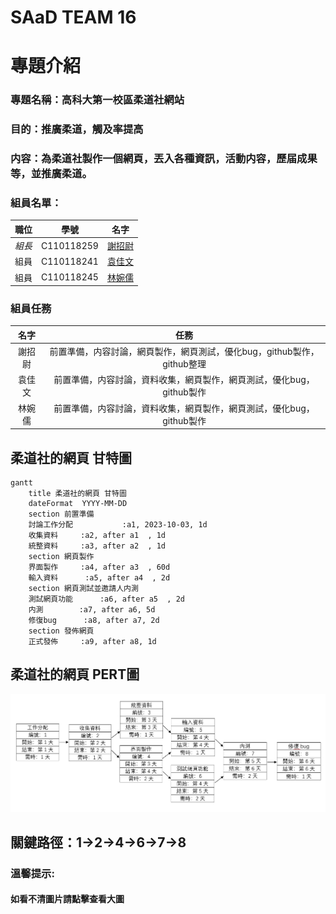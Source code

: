 # SAaD TEAM 16

# 專題介紹
### 專題名稱：高科大第一校區柔道社網站
### 目的：推廣柔道，觸及率提高
### 内容：為柔道社製作一個網頁，丟入各種資訊，活動内容，歷届成果等，並推廣柔道。

### 組員名單：
|職位|學號|名字|
|:--:|:--:|:--:|
|*組長*|C110118259|[謝招尉](https://github.com/WEI0527/C11118259)|
|組員|C110118241|[袁佳文](https://github.com/azsx1674/SAaD)|
|組員|C110118245|[林婉儒](https://github.com/subabunbear/C110118245)|

###  組員任務
|名字|任務|
|:--:|:--:|
|謝招尉| 前置準備，内容討論，網頁製作，網頁測試，優化bug，github製作，github整理 |
|袁佳文| 前置準備，内容討論，資料收集，網頁製作，網頁測試，優化bug，github製作 |
|林婉儒| 前置準備，内容討論，資料收集，網頁製作，網頁測試，優化bug，github製作 |

## 柔道社的網頁 甘特圖
```mermaid
gantt
    title 柔道社的網頁 甘特圖
    dateFormat  YYYY-MM-DD
    section 前置準備
    討論工作分配           :a1, 2023-10-03, 1d
    收集資料     :a2, after a1  , 1d
    統整資料     :a3, after a2  , 1d
    section 網頁製作
    界面製作     :a4, after a3  , 60d
    輸入資料      :a5, after a4  , 2d
    section 網頁測試並邀請人内測
    測試網頁功能      :a6, after a5  , 2d
    内測        :a7, after a6, 5d
    修復bug      :a8, after a7, 2d
    section 發佈網頁
    正式發佈     :a9, after a8, 1d
```
     
## 柔道社的網頁 PERT圖
![Pert](柔道社的PERT圖.png) 
## 關鍵路徑：1->2->4->6->7->8
### 溫馨提示:
#### 如看不清圖片請點擊查看大圖
